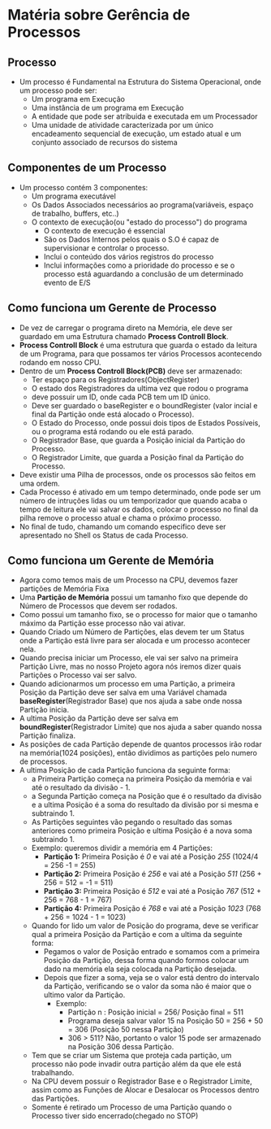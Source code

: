 # Matéria sobre Gerência de Processos

## Processo

* Um processo é Fundamental na Estrutura do Sistema Operacional, onde um processo pode ser:
  * Um programa em Execução
  * Uma instância de um programa em Execução
  * A entidade que pode ser atribuida e executada em um Processador
  * Uma unidade de atividade caracterizada por um único encadeamento sequencial de execução, um estado atual e um conjunto associado de recursos do sistema

## Componentes de um Processo

* Um processo contém 3 componentes:
  * Um programa executável
  * Os Dados Associados necessários ao programa(variáveis, espaço de trabalho, buffers, etc..)
  * O contexto de execução(ou "estado do processo") do programa
    * O contexto de execução é essencial
    * São os Dados Internos pelos quais o S.O é capaz de supervisionar e controlar o processo.
    * Inclui o conteúdo dos vários registros do processo
    * Inclui informações como a prioridade do processo e se o processo está aguardando a conclusão de um determinado evento de E/S

## Como funciona um Gerente de Processo

* De vez de carregar o programa direto na Memória, ele deve ser guardado em uma Estrutura chamado **Process Controll Block**.
* **Process Controll Block** é uma estrutura que guarda o estado da leitura de um Programa, para que possamos ter vários Processos acontecendo rodando em nosso CPU.
* Dentro de um **Process Controll Block(PCB)** deve ser armazenado:
  * Ter espaço para os Registradores(ObjectRegister)
  * O estado dos Registradores da ultima vez que rodou o programa
  * deve possuir um ID, onde cada PCB tem um ID único.
  * Deve ser guardado o baseRegister e o boundRegister (valor incial e final da Partição onde está alocado o Processo).
  * O Estado do Processo, onde possui dois tipos de Estados Possíveis, ou o programa está rodando ou ele está parado.
  * O Registrador Base, que guarda a Posição inicial da Partição do Processo.
  * O Registrador Limite, que guarda a Posição final da Partição do Processo.
* Deve existir uma Pilha de processos, onde os processos são feitos em uma ordem.
* Cada Processo é ativado em um tempo determinado, onde pode ser um número de intruções lidas ou um temporizador que quando acaba o tempo de leitura ele vai salvar os dados, colocar o processo no final da pilha remove o processo atual e chama o próximo processo.
* No final de tudo, chamando um comando especifico deve ser apresentado no Shell os Status de cada Processo.

## Como funciona um Gerente de Memória

* Agora como temos mais de um Processo na CPU, devemos fazer partições de Memória Fixa
* Uma **Partição de Memória** possui um tamanho fixo que depende do Número de Processos que devem ser rodados.
* Como possui um tamanho fixo, se o processo for maior que o tamanho máximo da Partição esse processo não vai ativar.
* Quando Criado um Número de Partições, elas devem ter um Status onde a Partição está livre para ser alocada e um processo acontecer nela.
* Quando precisa iniciar um Processo, ele vai ser salvo na primeira Partição Livre, mas no nosso Projeto agora nós iremos dizer quais Partições o Processo vai ser salvo.
* Quando adicionarmos um processo em uma Partição, a primeira Posição da Partição deve ser salva em uma Variável chamada **baseRegister**(Registrador Base) que nos ajuda a sabe onde nossa Partição inicia.
* A ultima Posição da Partição deve ser salva em **boundRegister**(Registrador Limite) que nos ajuda a saber quando nossa Partição finaliza.
* As posições de cada Partição depende de quantos processos irão rodar na memória(1024 posições), então dividimos as partições pelo numero de processos.
* A ultima Posição de cada Partição funciona da seguinte forma:
  * a Primeira Partição começa na primeira Posição da memória e vai até o resultado da divisão - 1.
  * a Segunda Partição começa na Posição que é o resultado da divisão e a ultima Posição é a soma do resultado da divisão por si mesma e subtraindo 1.
  * As Partições seguintes vão pegando o resultado das somas anteriores como primeira Posição e ultima Posição é a nova soma subtraindo 1.
  * Exemplo: queremos dividir a memória em 4 Partições:
    * **Partição 1:** Primeira Posição é _0_ e vai até a Posição _255_ (1024/4 = 256 -1 = 255)
    * **Partição 2:** Primeira Posição é _256_ e vai até a Posição _511_ (256 + 256 = 512 = -1 = 511)
    * **Partição 3:** Primeira Posição é _512_ e vai até a Posição _767_ (512 + 256 = 768 - 1 = 767)
    * **Partição 4:** Primeira Posição é _768_ e vai até a Posição _1023_ (768 + 256 = 1024 - 1 = 1023)
  * Quando for lido um valor de Posição do programa, deve se verificar qual a primeira Posição da Partição e com a ultima da seguinte forma:
    * Pegamos o valor de Posição entrado e somamos com a primeira Posição da Partição, dessa forma quando formos colocar um dado na memória ela seja colocada na Partição desejada.
    * Depois que fizer a soma, veja se o valor está dentro do intervalo da Partição, verificando se o valor da soma não é maior que o ultimo valor da Partição.
      * Exemplo: 
        * Partição n : Posição inicial = 256/ Posição final = 511
        * Programa deseja salvar valor 15 na Posição 50 = 256 + 50 = 306 (Posição 50 nessa Partição)
        * 306 > 511? Não, portanto o valor 15 pode ser armazenado na Posição 306 dessa Partição.
  * Tem que se criar um Sistema que proteja cada partição, um processo não pode invadir outra partição além da que ele está trabalhando.
  * Na CPU devem possuir o Registrador Base e o Registrador Limite, assim como as Funções de Alocar e Desalocar os Processos dentro das Partições.
  * Somente é retirado um Processo de uma Partição quando o Processo tiver sido encerrado(chegado no STOP)  